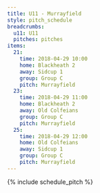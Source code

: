 ```yaml
---
title: U11 - Murrayfield
style: pitch_schedule
breadcrumbs:
  u11: U11
  pitches: pitches
items:
  21:
    time: 2018-04-29 10:00
    home: Blackheath 2
    away: Sidcup 1
    group: Group C
    pitch: Murrayfield
  23:
    time: 2018-04-29 11:00
    home: Blackheath 2
    away: Old Colfeians
    group: Group C
    pitch: Murrayfield
  25:
    time: 2018-04-29 12:00
    home: Old Colfeians
    away: Sidcup 1
    group: Group C
    pitch: Murrayfield
---
```


{% include schedule_pitch %}
